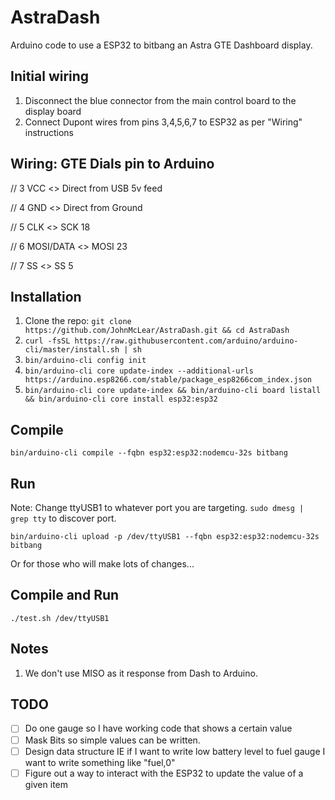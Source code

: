 # AstraDash
Arduino code to use a ESP32 to bitbang an Astra GTE Dashboard display.

## Initial wiring
1. Disconnect the blue connector from the main control board to the display board
1. Connect Dupont wires from pins 3,4,5,6,7 to ESP32 as per "Wiring" instructions

## Wiring: GTE Dials pin to Arduino

// 3 VCC <> Direct from USB 5v feed

// 4 GND <> Direct from Ground

// 5 CLK <> SCK 18

// 6 MOSI/DATA <> MOSI 23

// 7 SS <> SS 5


## Installation
1. Clone the repo: ``git clone https://github.com/JohnMcLear/AstraDash.git && cd AstraDash``
1. ``curl -fsSL https://raw.githubusercontent.com/arduino/arduino-cli/master/install.sh | sh``
1. ``bin/arduino-cli config init``
1. ``bin/arduino-cli core update-index --additional-urls https://arduino.esp8266.com/stable/package_esp8266com_index.json``
1. ``bin/arduino-cli core update-index && bin/arduino-cli board listall && bin/arduino-cli core install esp32:esp32``

## Compile
``bin/arduino-cli compile --fqbn esp32:esp32:nodemcu-32s bitbang``

## Run
Note: Change ttyUSB1 to whatever port you are targeting.  ``sudo dmesg | grep tty`` to discover port.

``bin/arduino-cli upload -p /dev/ttyUSB1 --fqbn esp32:esp32:nodemcu-32s bitbang``

Or for those who will make lots of changes...

## Compile and Run
``./test.sh /dev/ttyUSB1``

## Notes
1. We don't use MISO as it response from Dash to Arduino.

## TODO
 - [ ] Do one gauge so I have working code that shows a certain value
 - [ ] Mask Bits so simple values can be written.
 - [ ] Design data structure IE if I want to write low battery level to fuel gauge I want to write something like "fuel,0"
 - [ ] Figure out a way to interact with the ESP32 to update the value of a given item
